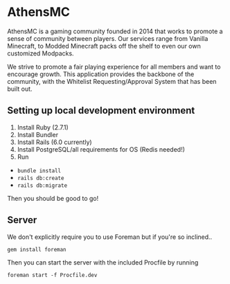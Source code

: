 # AthensMC

AthensMC is a gaming community founded in 2014 that works to promote a sense of community between players. Our services range from Vanilla Minecraft, to Modded Minecraft packs off the shelf to even our own customized Modpacks.

We strive to promote a fair playing experience for all members and want to encourage growth. This application provides the backbone of the community, with the Whitelist Requesting/Approval System that has been built out.

## Setting up local development environment

1. Install Ruby (2.7.1)
2. Install Bundler
3. Install Rails (6.0 currently)
4. Install PostgreSQL/all requirements for OS (Redis needed!)
5. Run

- `bundle install`
- `rails db:create`
- `rails db:migrate`

Then you should be good to go!

## Server

We don't explicitly require you to use Foreman but if you're so inclined..

`gem install foreman`

Then you can start the server with the included Procfile by running

```
foreman start -f Procfile.dev
```
